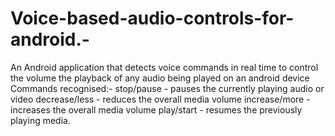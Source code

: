 # Voice-based-audio-controls-for-android.-
An Android application that detects voice commands in real time to control the volume the playback of any audio being played on an android device
Commands recognised:-
       stop/pause - pauses the currently playing audio or video
       decrease/less - reduces the overall media volume 
       increase/more - increases the overall media volume
       play/start - resumes the previously playing media.
